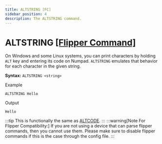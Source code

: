 ```yaml
---
title: ALTSTRING [FC]
sidebar_position: 4
description: The ALTSTRING command.
---
```


# ALTSTRING [[Flipper Command]](https://developer.flipper.net/flipperzero/doxygen/badusb_file_format.html#autotoc_md70)
On Windows and some Linux systems, you can print characters by holding `ALT` key and entering its code on Numpad. `ALTSTRING` emulates that behavior for each character in the given string.

**Syntax:** `ALTSTRING <string>`

Example
```
ALTSTRING Hello
```
Output
```
Hello
```

:::tip
This is functionally the same as [ALTCODE](./altcode).
:::
:::warning[Note For Flipper Compatibility:]
If you are not using a device that can parse flipper commands, then you cannot use them. Please make sure to disable flipper commands if this is the case through the config file.
:::